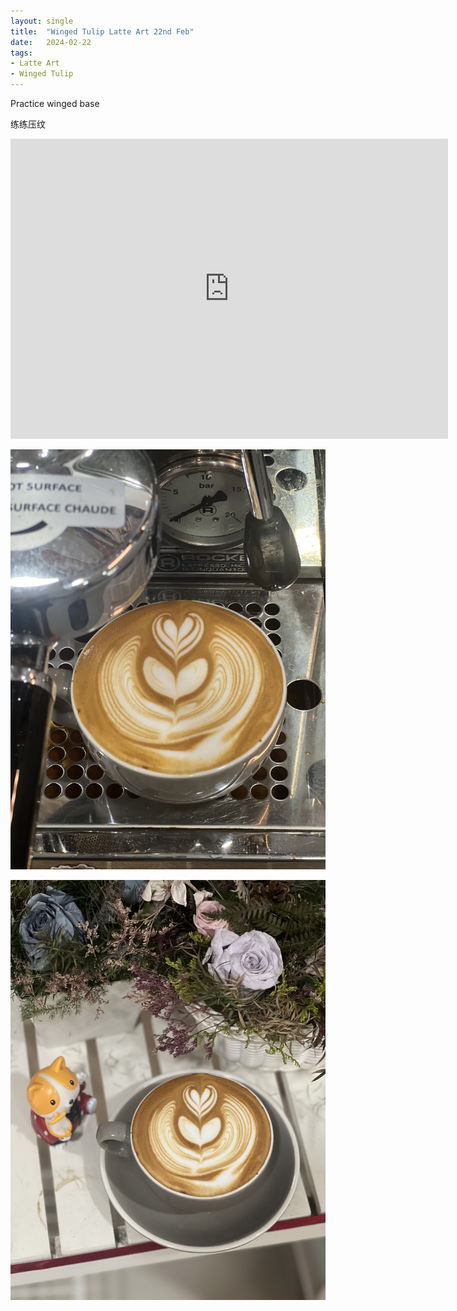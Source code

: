 ```yaml
---
layout: single
title:  "Winged Tulip Latte Art 22nd Feb"
date:   2024-02-22
tags:
- Latte Art
- Winged Tulip
---
```



Practice winged base

练练压纹



<div class="embed-container">
  <iframe
      src="https://www.youtube.com/embed/-DvwhUtt-aY"
      width="700"
      height="480"
      frameborder="0"
      allowfullscreen="true">
  </iframe>
</div>


![](/assets/img/2024/02/22/IMG_3705.jpg)

![](/assets/img/2024/02/22/IMG_3707.jpg)

